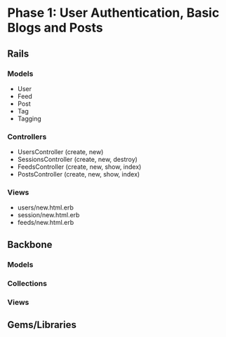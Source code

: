 # Phase 1: User Authentication, Basic Blogs and Posts

## Rails
### Models
* User
* Feed
* Post
* Tag
* Tagging

### Controllers
* UsersController (create, new)
* SessionsController (create, new, destroy)
* FeedsController (create, new, show, index)
* PostsController (create, new, show, index)

### Views
* users/new.html.erb
* session/new.html.erb
* feeds/new.html.erb

## Backbone
### Models

### Collections

### Views

## Gems/Libraries
